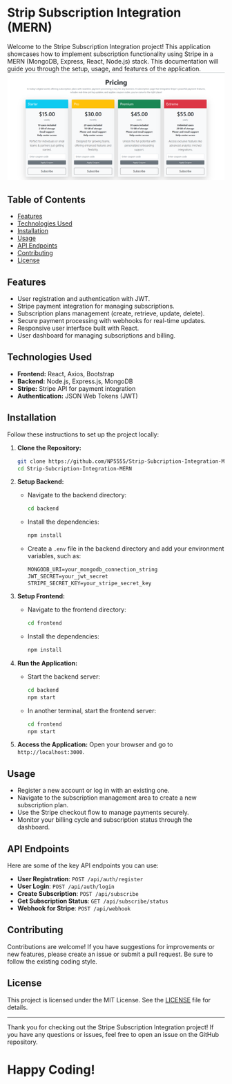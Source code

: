 # Strip Subscription Integration (MERN)

Welcome to the Stripe Subscription Integration project! This application showcases how to implement subscription functionality using Stripe in a MERN (MongoDB, Express, React, Node.js) stack. This documentation will guide you through the setup, usage, and features of the application.
<img src="./assets/Strip-MERN.png">


## Table of Contents

- [Features](#features)
- [Technologies Used](#technologies-used)
- [Installation](#installation)
- [Usage](#usage)
- [API Endpoints](#api-endpoints)
- [Contributing](#contributing)
- [License](#license)

## Features

- User registration and authentication with JWT.
- Stripe payment integration for managing subscriptions.
- Subscription plans management (create, retrieve, update, delete).
- Secure payment processing with webhooks for real-time updates.
- Responsive user interface built with React.
- User dashboard for managing subscriptions and billing.

## Technologies Used

- **Frontend:** React, Axios, Bootstrap
- **Backend:** Node.js, Express.js, MongoDB
- **Stripe:** Stripe API for payment integration
- **Authentication:** JSON Web Tokens (JWT)

## Installation

Follow these instructions to set up the project locally:

1. **Clone the Repository:**
   ```bash
   git clone https://github.com/NP5555/Strip-Subcription-Integration-MERN.git
   cd Strip-Subcription-Integration-MERN
   ```

2. **Setup Backend:**
   - Navigate to the backend directory:
     ```bash
     cd backend
     ```
   - Install the dependencies:
     ```bash
     npm install
     ```
   - Create a `.env` file in the backend directory and add your environment variables, such as:
     ```
     MONGODB_URI=your_mongodb_connection_string
     JWT_SECRET=your_jwt_secret
     STRIPE_SECRET_KEY=your_stripe_secret_key
     ```

3. **Setup Frontend:**
   - Navigate to the frontend directory:
     ```bash
     cd frontend
     ```
   - Install the dependencies:
     ```bash
     npm install
     ```

4. **Run the Application:**
   - Start the backend server:
     ```bash
     cd backend
     npm start
     ```
   - In another terminal, start the frontend server:
     ```bash
     cd frontend
     npm start
     ```

5. **Access the Application:**
   Open your browser and go to `http://localhost:3000`.

## Usage

- Register a new account or log in with an existing one.
- Navigate to the subscription management area to create a new subscription plan.
- Use the Stripe checkout flow to manage payments securely.
- Monitor your billing cycle and subscription status through the dashboard.

## API Endpoints

Here are some of the key API endpoints you can use:

- **User Registration**: `POST /api/auth/register`
- **User Login**: `POST /api/auth/login`
- **Create Subscription**: `POST /api/subscribe`
- **Get Subscription Status**: `GET /api/subscribe/status`
- **Webhook for Stripe**: `POST /api/webhook`

## Contributing

Contributions are welcome! If you have suggestions for improvements or new features, please create an issue or submit a pull request. Be sure to follow the existing coding style.

## License

This project is licensed under the MIT License. See the [LICENSE](LICENSE) file for details.

---

Thank you for checking out the Stripe Subscription Integration project! If you have any questions or issues, feel free to open an issue on the GitHub repository.

# Happy Coding!

